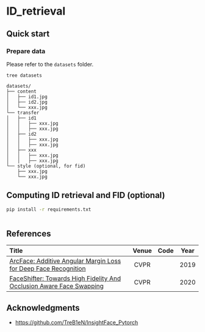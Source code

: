 # ID_retrieval

## Quick start

### Prepare data

Please refer to the `datasets` folder.

```text
tree datasets

datasets/
├── content
│   ├── id1.jpg
│   ├── id2.jpg
│   └── xxx.jpg
└── transfer
│   ├── id1
│   │   ├── xxx.jpg
│   │   ├── xxx.jpg
│   ├── id2
│   │   ├── xxx.jpg
│   │   ├── xxx.jpg
│   ├── xxx
│   │   ├── xxx.jpg
│   │   ├── xxx.jpg
└── style (optional, for fid)
    ├── xxx.jpg
    └── xxx.jpg
```

## Computing ID retrieval and FID (optional)

```bash
pip install -r requirements.txt



```



## References


| Title                                                                         |         Venue         | Code | Year |
| :---------------------------------------------------------------------------- | :-------------------: | :--: | :--: |
| [ArcFace: Additive Angular Margin Loss for Deep Face Recognition](http://arxiv.org/abs/1801.07698) | CVPR |  | 2019 |
| [FaceShifter: Towards High Fidelity And Occlusion Aware Face Swapping](http://arxiv.org/abs/1912.13457) | CVPR |  | 2020 |


## Acknowledgments

- https://github.com/TreB1eN/InsightFace_Pytorch